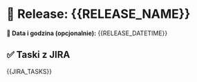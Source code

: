 # 🚀 Release: {{RELEASE_NAME}}

**📅 Data i godzina (opcjonalnie):** {{RELEASE_DATETIME}}

## ✅ Taski z JIRA
{{JIRA_TASKS}}
